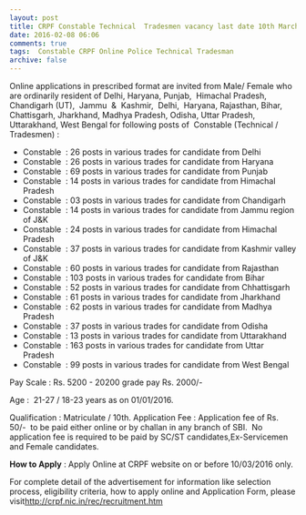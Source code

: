 ```yaml
---
layout: post
title: CRPF Constable Technical  Tradesmen vacancy last date 10th March-2016   
date: 2016-02-08 06:06
comments: true
tags:  Constable CRPF Online Police Technical Tradesman 
archive: false
---
```

Online applications in prescribed format are invited from Male/ Female who are ordinarily resident of Delhi, Haryana, Punjab,  Himachal Pradesh,  Chandigarh (UT),  Jammu  &  Kashmir,  Delhi,  Haryana, Rajasthan, Bihar, Chattisgarh, Jharkhand, Madhya Pradesh, Odisha, Uttar Pradesh, Uttarakhand, West Bengal for following posts of  Constable (Technical / Tradesmen) : 


- Constable  : 26 posts in various trades for candidate from Delhi
- Constable  : 26 posts in various trades for candidate from Haryana
- Constable  : 69 posts in various trades for candidate from Punjab
- Constable  : 14 posts in various trades for candidate from Himachal Pradesh
- Constable  : 03 posts in various trades for candidate from Chandigarh
- Constable  : 14 posts in various trades for candidate from Jammu region of J&K
- Constable  : 24 posts in various trades for candidate from Himachal Pradesh
- Constable  : 37 posts in various trades for candidate from Kashmir valley of J&K
- Constable  : 60 posts in various trades for candidate from Rajasthan
- Constable  : 103 posts in various trades for candidate from Bihar
- Constable  : 52 posts in various trades for candidate from Chhattisgarh
- Constable  : 61 posts in various trades for candidate from Jharkhand
- Constable  : 62 posts in various trades for candidate from Madhya Pradesh
- Constable  : 37 posts in various trades for candidate from Odisha
- Constable  : 13 posts in various trades for candidate from Uttarakhand
- Constable  : 163 posts in various trades for candidate from Uttar Pradesh
- Constable  : 99 posts in various trades for candidate from West Bengal 

Pay Scale : Rs. 5200 - 20200 grade pay Rs. 2000/-

Age :  21-27 / 18-23 years as on 01/01/2016.

Qualification : Matriculate / 10th.
Application Fee : Application fee of Rs. 50/-  to be paid either online or by challan in any branch of SBI.  No application fee is required to be paid by SC/ST candidates,Ex-Servicemen and Female candidates. 

**How to Apply** : Apply Online at CRPF website on or before 10/03/2016 only.  

For complete detail of the advertisement for information like selection process, eligibility criteria, how to apply online and Application Form, please visit<http://crpf.nic.in/rec/recruitment.htm>





